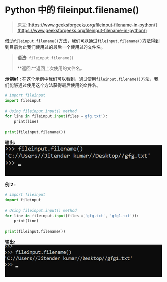 # Python 中的 fileinput.filename()

> 原文:[https://www.geeksforgeeks.org/fileinput-filename-in-python/](https://www.geeksforgeeks.org/fileinput-filename-in-python/)

借助`fileinput.filename()`方法，我们可以通过`fileinput.filename()`方法得到到目前为止我们使用过的最后一个使用过的文件名。

> **语法:** `fileinput.filename()`
> 
> **返回:**返回上次使用的文件名。

**示例#1 :**
在这个示例中我们可以看到，通过使用`fileinput.filename()`方法，我们能够通过使用这个方法获得最后使用的文件名。

```py
# import fileinput
import fileinput

# Using fileinput.input() method
for line in fileinput.input(files ='gfg.txt'):
    print(line)

print(fileinput.filename())
```

**输出:**
![](img/c14d2c44e9912f5b47ae130455d5d5cb.png)

**例 2 :**

```py
# import fileinput
import fileinput

# Using fileinput.input() method
for line in fileinput.input(files =('gfg.txt', 'gfg1.txt')):
    print(line)

print(fileinput.filename())
```

**输出:**
![](img/84b7544dab870b163b482121d2264bb9.png)